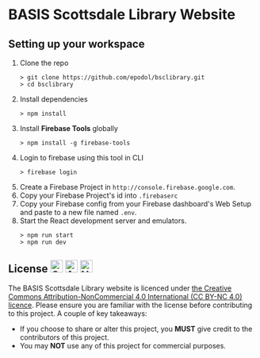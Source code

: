 # BASIS Scottsdale Library Website

## Setting up your workspace

1. Clone the repo
   ```
   > git clone https://github.com/epodol/bsclibrary.git
   > cd bsclibrary
   ```
1. Install dependencies
   ```
   > npm install
   ```
1. Install **Firebase Tools** globally
   ```
   > npm install -g firebase-tools
   ```
1. Login to firebase using this tool in CLI
   ```
   > firebase login
   ```
1. Create a Firebase Project in `http://console.firebase.google.com`.
1. Copy your Firebase Project's id into `.firebaserc`
1. Copy your Firebase config from your Firebase dashboard's Web Setup and paste to a new file named `.env`.
1. Start the React development server and emulators.
   ```
   > npm run start
   > npm run dev
   ```

## License <img src="https://creativecommons.org/images/deed/cc_icon_white_x2.png" alt="Creative Commons" width="25"/> <img src="https://creativecommons.org/images/deed/attribution_icon_white_x2.png" alt="Attribution" width="25"/> <img src="https://creativecommons.org/images/deed/nc_white_x2.png" alt="NonCommercial" width="25"/>

The BASIS Scottsdale Library website is licenced under [the Creative Commons Attribution-NonCommercial 4.0 International (CC BY-NC 4.0) licence](https://creativecommons.org/licenses/by-nc/4.0//). Please ensure you are familiar with the license before contributing to this project. A couple of key takeaways:

- If you choose to share or alter this project, you **MUST** give credit to the contributors of this project.
- You may **NOT** use any of this project for commercial purposes.
